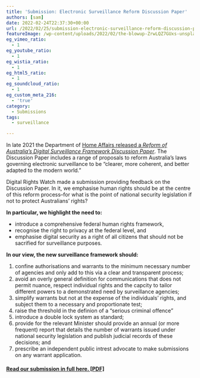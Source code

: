 ```yaml
---
title: 'Submission: Electronic Surveillance Reform Discussion Paper'
authors: [sam]
date: 2022-02-24T22:37:30+00:00
url: /2022/02/25/submission-electronic-surveillance-reform-discussion-paper/
featureImage: /wp-content/uploads/2022/02/the-blowup-ZrwLQZ7GUxs-unsplash-scaled-1.jpg
eg_vimeo_ratio:
  - 1
eg_youtube_ratio:
  - 1
eg_wistia_ratio:
  - 1
eg_html5_ratio:
  - 1
eg_soundcloud_ratio:
  - 1
eg_custom_meta_216:
  - 'true'
category:
  - Submissions
tags:
  - surveillance

---
```

In late 2021 the Department of <span style="text-decoration: underline;"><a href="https://www.homeaffairs.gov.au/reports-and-publications/submissions-and-discussion-papers/reform-of-australias-electronic-surveillance-framework-discussion-paper">Home Affairs released a <em>Reform of Australia&#8217;s Digital Surveillance Framework Discussion Paper</em></a></span>. The Discussion Paper includes a range of proposals to reform Australia&#8217;s laws governing electronic surveillance to be &#8220;clearer, more coherent, and better adapted to the modern world.&#8221;

Digital Rights Watch made a submission providing feedback on the Discussion Paper. In it, we emphasise human rights should be at the centre of this reform process&#8211;for what is the point of national security legislation if not to protect Australians&#8217; rights?

**In particular, we highlight the need to:**

  * introduce a comprehensive federal human rights framework,
  * recognise the right to privacy at the federal level, and
  * emphasise digital security as a right of all citizens that should not be sacrified for surveillance purposes.

**In our view, the new surveillance framework should:**

  1. confine authorisations and warrants to the minimum necessary number of agencies and only add to this via a clear and transparent process;
  2. avoid an overly general definition for communications that does not permit nuance, respect individual rights and the capcity to tailor different powers to a demonstrated need by surveillance agencies;
  3. simplify warrants but not at the expense of the individuals&#8217; rights, and subject them to a necessary and proportionate test;
  4. raise the threshold in the definion of a &#8220;serious criminal offence&#8221;
  5. introduce a double lock system as standard;
  6. provide for the relevant Minister should provide an annual (or more frequent) report that details the number of warrants issued under national security legislation and publish judicial records of these decisions; and
  7. prescribe an independent public intrest advocate to make submissions on any warrant application.

#### **<span style="text-decoration: underline;"><a href="/wp-content/uploads/2022/02/Digital-Rights-Watch-submission-to-the-surveillance-review-discussion-paper-February-2022.pdf">Read our submission in full here. [PDF]</a></span>**
